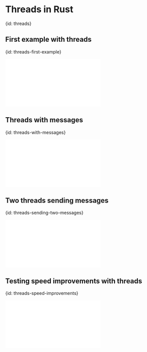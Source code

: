 # Threads in Rust
{id: threads}

## First example with threads
{id: threads-first-example}

![](examples/try-threads/src/main.rs)

## Threads with messages
{id: threads-with-messages}

![](examples/threads-messages/src/main.rs)

## Two threads sending messages
{id: threads-sending-two-messages}

![](examples/threads-messages-multiple-sources/src/main.rs)


## Testing speed improvements with threads
{id: threads-speed-improvements}

![](examples/threads-messages-multiple-sources/threads-load-test/src/main.rs)

